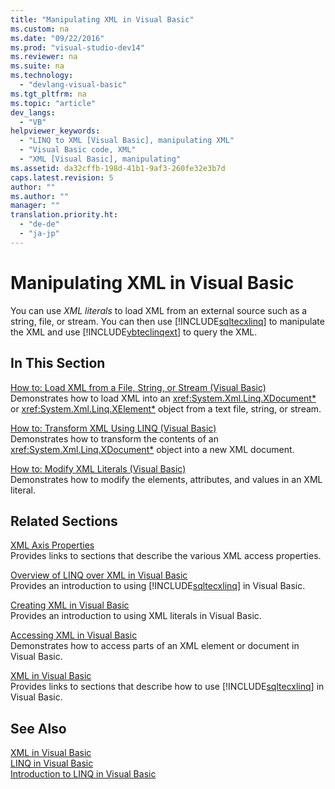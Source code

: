 ```yaml
---
title: "Manipulating XML in Visual Basic"
ms.custom: na
ms.date: "09/22/2016"
ms.prod: "visual-studio-dev14"
ms.reviewer: na
ms.suite: na
ms.technology: 
  - "devlang-visual-basic"
ms.tgt_pltfrm: na
ms.topic: "article"
dev_langs: 
  - "VB"
helpviewer_keywords: 
  - "LINQ to XML [Visual Basic], manipulating XML"
  - "Visual Basic code, XML"
  - "XML [Visual Basic], manipulating"
ms.assetid: da32cffb-198d-41b1-9af3-260fe32e3b7d
caps.latest.revision: 5
author: ""
ms.author: ""
manager: ""
translation.priority.ht: 
  - "de-de"
  - "ja-jp"
---
```

# Manipulating XML in Visual Basic
You can use *XML literals* to load XML from an external source such as a string, file, or stream. You can then use [!INCLUDE[sqltecxlinq](../vs140/includes/sqltecxlinq_md.md)] to manipulate the XML and use [!INCLUDE[vbteclinqext](../vs140/includes/vbteclinqext_md.md)] to query the XML.  
  
## In This Section  
 [How to: Load XML from a File, String, or Stream (Visual Basic)](../vs140/how-to--load-xml-from-a-file--string--or-stream--visual-basic-.md)  
 Demonstrates how to load XML into an <xref:System.Xml.Linq.XDocument*> or <xref:System.Xml.Linq.XElement*> object from a text file, string, or stream.  
  
 [How to: Transform XML Using LINQ (Visual Basic)](../vs140/how-to--transform-xml-by-using-linq--visual-basic-.md)  
 Demonstrates how to transform the contents of an <xref:System.Xml.Linq.XDocument*> object into a new XML document.  
  
 [How to: Modify XML Literals (Visual Basic)](../vs140/how-to--modify-xml-literals--visual-basic-.md)  
 Demonstrates how to modify the elements, attributes, and values in an XML literal.  
  
## Related Sections  
 [XML Axis Properties](../vs140/xml-axis-properties--visual-basic-.md)  
 Provides links to sections that describe the various XML access properties.  
  
 [Overview of LINQ over XML in Visual Basic](../vs140/overview-of-linq-to-xml-in-visual-basic.md)  
 Provides an introduction to using [!INCLUDE[sqltecxlinq](../vs140/includes/sqltecxlinq_md.md)] in Visual Basic.  
  
 [Creating XML in Visual Basic](../vs140/creating-xml-in-visual-basic.md)  
 Provides an introduction to using XML literals in Visual Basic.  
  
 [Accessing XML in Visual Basic](../vs140/accessing-xml-in-visual-basic.md)  
 Demonstrates how to access parts of an XML element or document in Visual Basic.  
  
 [XML in Visual Basic](../vs140/xml-in-visual-basic.md)  
 Provides links to sections that describe how to use [!INCLUDE[sqltecxlinq](../vs140/includes/sqltecxlinq_md.md)] in Visual Basic.  
  
## See Also  
 [XML in Visual Basic](../vs140/xml-in-visual-basic.md)   
 [LINQ in Visual Basic](../vs140/linq-in-visual-basic.md)   
 [Introduction to LINQ in Visual Basic](../vs140/introduction-to-linq-in-visual-basic.md)